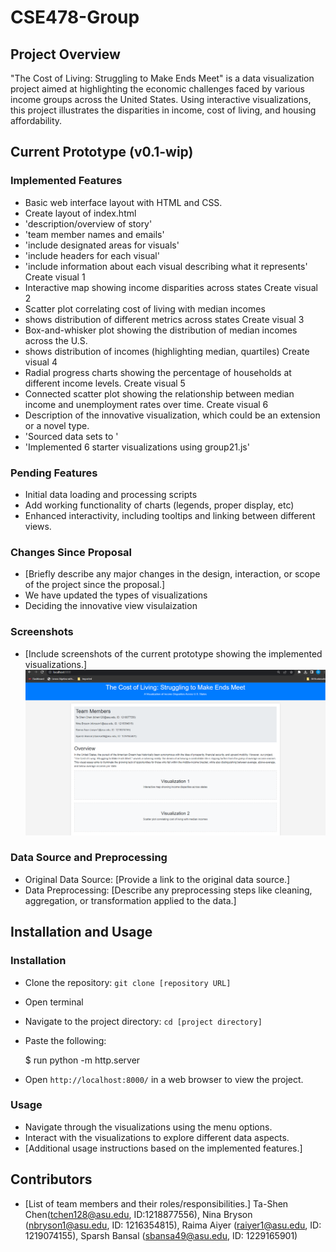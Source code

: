 # CSE478-Group


## Project Overview

"The Cost of Living: Struggling to Make Ends Meet" is a data visualization project aimed at highlighting the economic challenges faced by various income groups across the United States. Using interactive visualizations, this project illustrates the disparities in income, cost of living, and housing affordability.

## Current Prototype (v0.1-wip)

### Implemented Features

- Basic web interface layout with HTML and CSS.
- Create layout of index.html  
- 'description/overview of story'
- 'team member names and emails'
- 'include designated areas for visuals'
- 'include headers for each visual'
- 'include information about each visual describing what it represents'
Create visual 1
- Interactive map showing income disparities across states
Create visual 2 
- Scatter plot correlating cost of living with median incomes
- shows distribution of different metrics across states
Create visual 3 
- Box-and-whisker plot showing the distribution of median incomes across the U.S.
- shows distribution of incomes (highlighting median, quartiles)
Create visual 4
- Radial progress charts showing the percentage of households at different income levels.
Create visual 5 
- Connected scatter plot showing the relationship between median income and unemployment rates over time.
Create visual 6 
- Description of the innovative visualization, which could be an extension or a novel type.
- 'Sourced data sets to '
- 'Implemented 6 starter visualizations using group21.js'


### Pending Features
- Initial data loading and processing scripts
- Add working functionality of charts (legends, proper display, etc)
- Enhanced interactivity, including tooltips and linking between different views.


### Changes Since Proposal

- [Briefly describe any major changes in the design, interaction, or scope of the project since the proposal.]
- We have updated the types of visualizations
- Deciding the innovative view visulaization

### Screenshots

- [Include screenshots of the current prototype showing the implemented visualizations.]
  ![Phase 1 Visualization](imgs/phase%201%20viz.png)

  

### Data Source and Preprocessing

- Original Data Source: [Provide a link to the original data source.]
- Data Preprocessing: [Describe any preprocessing steps like cleaning, aggregation, or transformation applied to the data.]

## Installation and Usage

### Installation

- Clone the repository: `git clone [repository URL]`
- Open terminal 
- Navigate to the project directory: `cd [project directory]`
- Paste the following:

  $ run  python -m http.server

- Open `http://localhost:8000/` in a web browser to view the project.

### Usage

- Navigate through the visualizations using the menu options.
- Interact with the visualizations to explore different data aspects.
- [Additional usage instructions based on the implemented features.]

## Contributors

- [List of team members and their roles/responsibilities.]
Ta-Shen Chen(tchen128@asu.edu, ID:1218877556), Nina Bryson (nbryson1@asu.edu, ID: 1216354815), Raima Aiyer (raiyer1@asu.edu, ID: 1219074155), Sparsh Bansal (sbansa49@asu.edu, ID: 1229165901)
